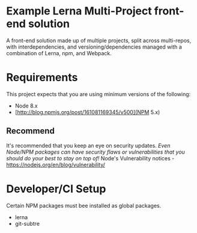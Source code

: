 # Example Lerna Multi-Project front-end solution
A front-end solution made up of multiple projects, split across multi-repos, with interdependencies, and versioning/dependencies managed with a combination of Lerna, npm, and Webpack.

# Requirements
This project expects that you are using minimum versions of the following:
* Node 8.x 
* [http://blog.npmjs.org/post/161081169345/v500](NPM 5.x)

## Recommend
It's recommended that you keep an eye on security updates.  _Even Node/NPM packages can have security flaws or vulnerabilities that you should do your best to stay on top of!_
Node's Vulnerability notices - https://nodejs.org/en/blog/vulnerability/

# Developer/CI Setup
Certain NPM packages must bee installed as global packages.

* lerna
* git-subtre


